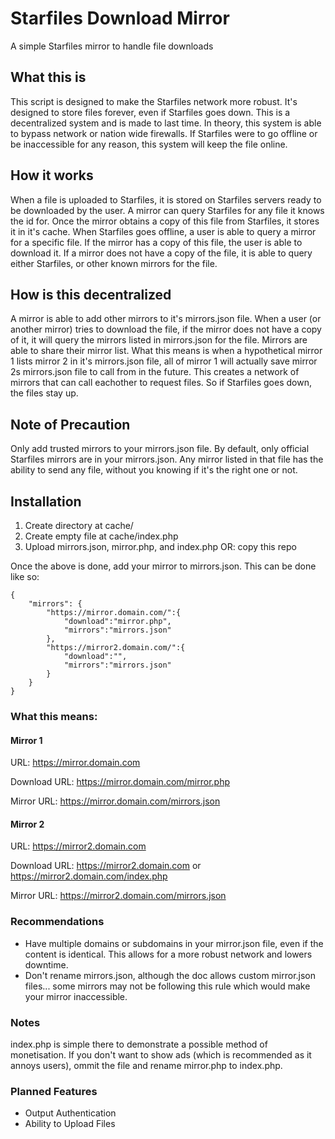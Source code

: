 # Starfiles Download Mirror
A simple Starfiles mirror to handle file downloads

## What this is
This script is designed to make the Starfiles network more robust. It's designed to store files forever, even if Starfiles goes down. This is a decentralized system and is made to last time. In theory, this system is able to bypass network or nation wide firewalls. If Starfiles were to go offline or be inaccessible for any reason, this system will keep the file online.

## How it works
When a file is uploaded to Starfiles, it is stored on Starfiles servers ready to be downloaded by the user. A mirror can query Starfiles for any file it knows the id for. Once the mirror obtains a copy of this file from Starfiles, it stores it in it's cache. When Starfiles goes offline, a user is able to query a mirror for a specific file. If the mirror has a copy of this file, the user is able to download it. If a mirror does not have a copy of the file, it is able to query either Starfiles, or other known mirrors for the file.

## How is this decentralized
A mirror is able to add other mirrors to it's mirrors.json file. When a user (or another mirror) tries to download the file, if the mirror does not have a copy of it, it will query the mirrors listed in mirrors.json for the file. Mirrors are able to share their mirror list. What this means is when a hypothetical mirror 1 lists mirror 2 in it's mirrors.json file, all of mirror 1 will actually save mirror 2s mirrors.json file to call from in the future. This creates a network of mirrors that can call eachother to request files. So if Starfiles goes down, the files stay up.

## Note of Precaution
Only add trusted mirrors to your mirrors.json file. By default, only official Starfiles mirrors are in your mirrors.json. Any mirror listed in that file has the ability to send any file, without you knowing if it's the right one or not.

## Installation
1. Create directory at cache/
2. Create empty file at cache/index.php
3. Upload mirrors.json, mirror.php, and index.php
OR: copy this repo

Once the above is done, add your mirror to mirrors.json. This can be done like so:
```
{
    "mirrors": {
        "https://mirror.domain.com/":{
            "download":"mirror.php",
            "mirrors":"mirrors.json"
        },
        "https://mirror2.domain.com/":{
            "download":"",
            "mirrors":"mirrors.json"
        }
    }
}
```
### What this means:
#### Mirror 1
URL: https://mirror.domain.com

Download URL: https://mirror.domain.com/mirror.php

Mirror URL: https://mirror.domain.com/mirrors.json

#### Mirror 2
URL: https://mirror2.domain.com

Download URL: https://mirror2.domain.com or https://mirror2.domain.com/index.php

Mirror URL: https://mirror2.domain.com/mirrors.json

### Recommendations
- Have multiple domains or subdomains in your mirror.json file, even if the content is identical. This allows for a more robust network and lowers downtime.
- Don't rename mirrors.json, although the doc allows custom mirror.json files... some mirrors may not be following this rule which would make your mirror inaccessible.

### Notes
index.php is simple there to demonstrate a possible method of monetisation. If you don't want to show ads (which is recommended as it annoys users), ommit the file and rename mirror.php to index.php.

### Planned Features
- Output Authentication
- Ability to Upload Files
